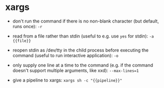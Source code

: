 # xargs

- don't run the command if there is no non-blank character (but default, runs once):
`-r`

- read from a file rather than stdin (useful to e.g. use `yes` for stdin):
`-a {{file}}`

- reopen stdin as /dev/tty in the child process before executing the command (useful to run interactive application):
`-o`

- only supply one line at a time to the command (e.g. if the command doesn't support multiple arguments, like xxd):
`--max-lines=1`

- give a pipeline to xargs:
`xargs sh -c "{{pipeline}}"`
